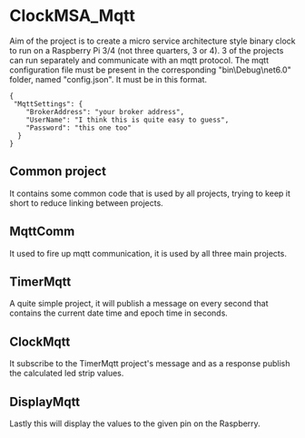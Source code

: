 # ClockMSA_Mqtt
Aim of the project is to create a micro service architecture style binary clock to run on a Raspberry Pi 3/4 (not three quarters, 3 or 4).
3 of the projects can run separately and communicate with an mqtt protocol. The mqtt configuration file must be present in the corresponding "bin\Debug\net6.0" folder, named "config.json". It must be in this format.
```
{
 "MqttSettings": {
    "BrokerAddress": "your broker address",
    "UserName": "I think this is quite easy to guess",
    "Password": "this one too"
  }
}
```
## Common project
It contains some common code that is used by all projects, trying to keep it short to reduce linking between projects.

## MqttComm
It used to fire up mqtt communication, it is used by all three main projects.

## TimerMqtt
A quite simple project, it will publish a message on every second that contains the current date time and epoch time in seconds.

## ClockMqtt
It subscribe to the TimerMqtt project's message and as a response publish the calculated led strip values.

## DisplayMqtt
Lastly this will display the values to the given pin on the Raspberry.
